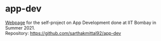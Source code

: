 # app-dev

[Webpage](https://sarthakmittal92.github.io/projects/sum21/app-dev) for the self-project on App Development done at IIT Bombay in Summer 2021.  
Repository: https://github.com/sarthakmittal92/app-dev